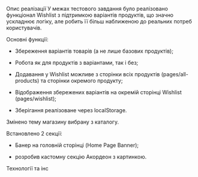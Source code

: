Опис реалізації
У межах тестового завдання було реалізовано функціонал Wishlist з підтримкою варіантів продуктів, що значно ускладнює логіку, але робить її більш наближеною до реальних потреб користувачів.

Основні функції:
- Збереження варіантів товарів (а не лише базових продуктів);

- Робота як для продуктів з варіантами, так і без;

- Додавання у Wishlist можливе з сторінки всіх продуктів (pages/all-products) та сторінки окремого продукту;

- Відображення збережених варіантів на окремій сторінці Wishlist (pages/wishlist);

- Зберігання реалізоване через localStorage.

Змінено тему магазину вибрану з каталогу.

Встановлено 2 секції:

- Банер на головній сторінці (Home Page Banner);

- розробив кастомну секцію Акордеон з картинкою.

Технології та інс